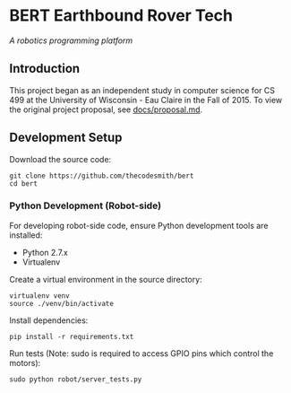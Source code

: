 # BERT Earthbound Rover Tech

_A robotics programming platform_

## Introduction

This project began as an independent study in computer science for
CS 499 at the University of Wisconsin - Eau Claire in the Fall of 2015.
To view the original project proposal, see [docs/proposal.md](docs/proposal.md).

## Development Setup

Download the source code:

    git clone https://github.com/thecodesmith/bert
    cd bert

### Python Development (Robot-side)

For developing robot-side code, ensure Python development tools are installed:

* Python 2.7.x
* Virtualenv

Create a virtual environment in the source directory:

    virtualenv venv
    source ./venv/bin/activate

Install dependencies:

    pip install -r requirements.txt

Run tests (Note: sudo is required to access GPIO pins which control the motors):

    sudo python robot/server_tests.py
